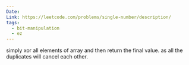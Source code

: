 ```yaml
---
Date: 
Link: https://leetcode.com/problems/single-number/description/
tags:
  - bit-manipulation
  - ez
---
```

simply xor all elements of array and then return the final value. as all the duplicates will cancel each other.